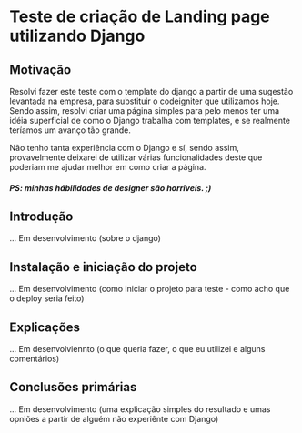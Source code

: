 # Teste de criação de Landing page utilizando Django

## Motivação
Resolvi fazer este teste com o template do django a partir de uma sugestão levantada na empresa, para substituir o codeigniter que utilizamos hoje.
Sendo assim, resolvi criar uma página simples para pelo menos ter uma idéia superficial de como o Django trabalha com templates, e se realmente teríamos um avanço tão grande.

Não tenho tanta experiência com o Django e sí, sendo assim, provavelmente deixarei de utilizar várias funcionalidades deste que poderiam me ajudar melhor em como criar a página.
##### PS: minhas hábilidades de designer são horriveis. ;)
## Introdução
... Em desenvolvimento (sobre o django)
## Instalação e iniciação do projeto
... Em desenvolvimento (como iniciar o projeto para teste - como acho que o deploy seria feito)
## Explicações
... Em desenvolviennto (o que queria fazer, o que eu utilizei  e alguns comentários)
## Conclusões primárias
... Em desenvolvimento (uma explicação simples do resultado e umas opniões a partir de alguém não experiênte com Django)

